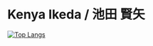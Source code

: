 # Kenya Ikeda / 池田 賢矢

[![Top Langs](https://github-readme-stats.vercel.app/api/top-langs/?username=kikeda1102
)](https://github.com/anuraghazra/github-readme-stats)
